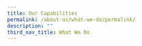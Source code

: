 ```yaml
---
title: Our Capabilities
permalink: /about-us/what-we-do/permalink/
description: ""
third_nav_title: What We Do
---
```

